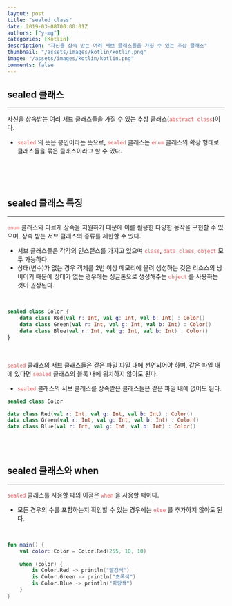 ```yaml
---
layout: post
title: "sealed class"
date: 2019-03-08T00:00:01Z
authors: ["y-mg"]
categories: [Kotlin]
description: "자신을 상속 받는 여러 서브 클래스들을 가질 수 있는 추상 클래스"
thumbnail: "/assets/images/kotlin/kotlin.png"
image: "/assets/images/kotlin/kotlin.png"
comments: false
---
```


## sealed 클래스
***
자신을 상속받는 여러 서브 클래스들을 가질 수 있는 추상 클래스(<code style="color: #eb5657;">abstract class</code>)이다.
- <code style="color: #eb5657;">sealed</code> 의 뜻은 봉인이라는 뜻으로, <code style="color: #eb5657;">sealed</code> 클래스는 <code style="color: #eb5657;">enum</code> 클래스의 확장 형태로 클래스들을 묶은 클래스이라고 할 수 있다. 
<br>
<br>
<br/>



## sealed 클래스 특징
***
<code style="color: #eb5657;">enum</code> 클래스와 다르게 상속을 지원하기 때문에 이를 활용한 다양한 동작을 구현할 수 있으며, 상속 받는 서브 클래스의 종류를 제한할 수 있다.
- 서브 클래스들은 각각의 인스턴스를 가지고 있으며 <code style="color: #eb5657;">class</code>, <code style="color: #eb5657;">data class</code>, <code style="color: #eb5657;">object</code> 모두 가능하다.
- 상태(변수)가 없는 경우 객체를 2번 이상 메모리에 올려 생성하는 것은 리소스의 낭비이기 때문에 상태가 없는 경우에는 싱글톤으로 생성해주는 <code style="color: #eb5657;">object</code> 를 사용하는 것이 권장된다.
<br/>

```kotlin
sealed class Color {
    data class Red(val r: Int, val g: Int, val b: Int) : Color()
    data class Green(val r: Int, val g: Int, val b: Int) : Color()
    data class Blue(val r: Int, val g: Int, val b: Int) : Color()
}
```
<br/>

<code style="color: #eb5657;">sealed</code> 클래스의 서브 클래스들은 같은 파일 파일 내에 선언되어야 하며, 같은 파일 내에 있다면 <code style="color: #eb5657;">sealed</code> 클래스의 블록 내에 위치하지 않아도 된다.
- <code style="color: #eb5657;">sealed</code> 클래스의 서브 클래스를 상속받은 클래스들은 같은 파일 내에 없어도 된다.

``` kotlin
sealed class Color

data class Red(val r: Int, val g: Int, val b: Int) : Color()
data class Green(val r: Int, val g: Int, val b: Int) : Color()
data class Blue(val r: Int, val g: Int, val b: Int) : Color()
```
<br/>
<br/>



## sealed 클래스와 when
***
<code style="color: #eb5657;">sealed</code> 클래스를 사용할 때의 이점은 <code style="color: #eb5657;">when</code> 을 사용할 때이다.
- 모든 경우의 수를 포함하는지 확인할 수 있는 경우에는 <code style="color: #eb5657;">else</code> 를 추가하지 않아도 된다.
<br/>

```kotlin
fun main() {
    val color: Color = Color.Red(255, 10, 10)
    
    when (color) {
        is Color.Red -> println("빨강색")
        is Color.Green -> println("초록색")
        is Color.Blue -> println("파랑색")
    }
}
```